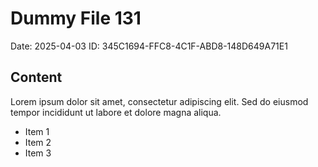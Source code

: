 # Dummy File 131

Date: 2025-04-03
ID: 345C1694-FFC8-4C1F-ABD8-148D649A71E1

## Content

Lorem ipsum dolor sit amet, consectetur adipiscing elit.
Sed do eiusmod tempor incididunt ut labore et dolore magna aliqua.

* Item 1
* Item 2
* Item 3
